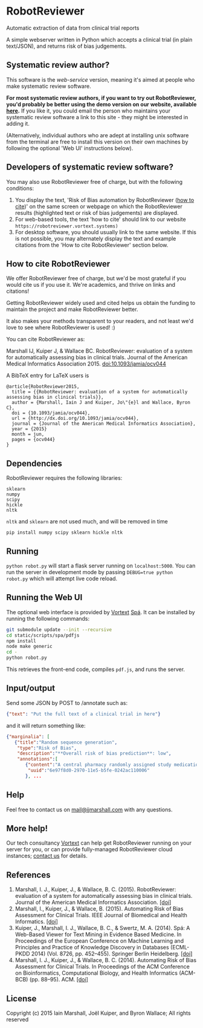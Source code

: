 # RobotReviewer
Automatic extraction of data from clinical trial reports

A simple webserver written in Python which accepts a clinical trial (in plain text/JSON), and returns risk of bias judgements.

## Systematic review author?

This software is the *web-service* version, meaning it's aimed at people who make systematic review software. 

**For most systematic review authors, if you want to try out RobotReviewer, you'd probably be better using the demo version on our website, available [here](https://robot-reviewer.vortext.systems).** If you like it, you could email the person who maintains your systematic review software a link to this site - they might be interested in adding it.

(Alternatively, individual authors who are adept at installing unix software from the terminal are free to install this version on their own machines by following the optional 'Web UI' instructions below).

## Developers of systematic review software?

You may also use RobotReviewer free of charge, but with the following conditions:

1. You display the text, 'Risk of Bias automation by RobotReviewer ([how to cite](https://robotreviewer.vortext.systems))' on the same screen or webpage on which the RobotReviewer results (highlighted text or risk of bias judgements) are displayed.
2. For web-based tools, the text 'how to cite' should link to our website `https://robotreviewer.vortext.systems)`
3. For desktop software, you should usually link to the same website. If this is not possible, you may alternately display the text and example citations from the 'How to cite RobotReviewer' section below.

## How to cite RobotReviewer

We offer RobotReviewer free of charge, but we'd be most grateful if you would cite us if you use it. We're academics, and thrive on links and citations!

Getting RobotReviewer widely used and cited helps us obtain the funding to maintain the project and make RobotReviewer better.

It also makes your methods transparent to your readers, and not least we'd love to see where RobotReviewer is used! :)

You can cite RobotReviewer as:

Marshall IJ, Kuiper J, & Wallace BC. RobotReviewer: evaluation of a system for automatically assessing bias in clinical trials. Journal of the American Medical Informatics Association 2015. [doi:10.1093/jamia/ocv044](http://dx.doi.org/10.1093/jamia/ocv044)

A BibTeX entry for LaTeX users is

    @article{RobotReviewer2015,
      title = {{RobotReviewer: evaluation of a system for automatically assessing bias in clinical trials}},
      author = {Marshall, Iain J and Kuiper, Jo\"{e}l and Wallace, Byron C},
      doi = {10.1093/jamia/ocv044},
      url = {http://dx.doi.org/10.1093/jamia/ocv044},
      journal = {Journal of the American Medical Informatics Association},
      year = {2015}
      month = jun,
      pages = {ocv044}
    }

## Dependencies

RobotReviewer requires the following libraries:

    sklearn
    numpy
    scipy
    hickle
    nltk

`nltk` and `sklearn` are not used much, and will be removed in time


    pip install numpy scipy sklearn hickle nltk

## Running

`python robot.py` will start a flask server running on `localhost:5000`. You can run the server in development mode by passing `DEBUG=true python robot.py` which will attempt live code reload.

## Running the Web UI

The optional web interface is provided by [Vortext](http://vortext.systems) [Spá](https://github.com/vortext/spa).
It can be installed by running the following commands:

```bash
git submodule update --init --recursive
cd static/scripts/spa/pdfjs
npm install
node make generic
cd -
python robot.py
```

This retrieves the front-end code, compiles `pdf.js`, and runs the server.

## Input/output

Send some JSON by POST to /annotate such as:
```json
{"text": "Put the full text of a clinical trial in here"}
```

and it will return something like:

```json
{"marginalia": [
   {"title":"Random sequence generation",
    "type":"Risk of Bias",
    "description":"**Overall risk of bias prediction**: low",
    "annotations":[
       {"content":"A central pharmacy randomly assigned study medication in a 1:1 ratio using a computer-generated randomization sequence with variable-sized blocks ranging from 2 to 8 stratified by study site.",
        "uuid":"6e97f8d0-2970-11e5-b5fe-0242ac110006"
       }, ...
```

## Help

Feel free to contact us on [mail@ijmarshall.com](mailto:mail@ijmarshall) with any questions.

## More help!

Our tech consultancy [Vortext](http://vortext.systems/) can help get RobotReviewer running on your server for you, or can provide fully-managed RobotReviewer cloud instances; [contact us](http://vortext.systems/hire-us/) for details.

## References

1. Marshall, I. J., Kuiper, J., & Wallace, B. C. (2015). RobotReviewer: evaluation of a system for automatically assessing bias in clinical trials. Journal of the American Medical Informatics Association. [[doi]](http://dx.doi.org/10.1093/jamia/ocv044)
2. Marshall, I., Kuiper, J., & Wallace, B. (2015). Automating Risk of Bias Assessment for Clinical Trials. IEEE Journal of Biomedical and Health Informatics. [[doi]](http://dx.doi.org/10.1109/JBHI.2015.2431314)
3. Kuiper, J., Marshall, I. J., Wallace, B. C., & Swertz, M. A. (2014). Spá: A Web-Based Viewer for Text Mining in Evidence Based Medicine. In Proceedings of the European Conference on Machine Learning and Principles and Practice of Knowledge Discovery in Databases (ECML-PKDD 2014) (Vol. 8726, pp. 452–455). Springer Berlin Heidelberg. [[doi]](http://dx.doi.org/10.1007/978-3-662-44845-8_33)
4. Marshall, I. J., Kuiper, J., & Wallace, B. C. (2014). Automating Risk of Bias Assessment for Clinical Trials. In Proceedings of the ACM Conference on Bioinformatics, Computational Biology, and Health Informatics (ACM-BCB) (pp. 88–95). ACM. [[doi]](http://dx.doi.org/10.1145/2649387.2649406)

## License

Copyright (c) 2015 Iain Marshall, Joël Kuiper, and Byron Wallace; All rights reserved




